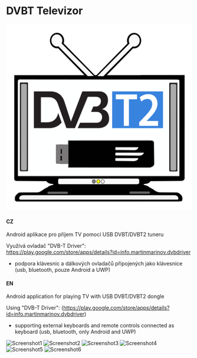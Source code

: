 # DVBT Televizor

![icon](https://github.com/petrj/DVBTTelevizor/blob/master/Graphics/icon.png)


#### CZ
Android aplikace pro příjem TV pomocí USB DVBT/DVBT2 tuneru 

Využívá ovladač "DVB-T Driver": https://play.google.com/store/apps/details?id=info.martinmarinov.dvbdriver

- podpora klávesnic a dálkových ovladačů připojených jako klávesnice (usb, bluetooth, pouze Android a UWP)


#### EN
Android application for playing TV with USB DVBT/DVBT2 dongle

Using "DVB-T Driver": (https://play.google.com/store/apps/details?id=info.martinmarinov.dvbdriver)

- supporting external keyboards and remote controls connected as keyboard (usb, bluetooth, only Android and UWP)


<img src="https://raw.github.com/petrj/DVBTTelevizor/master/Graphics/Screenshot1.png" width="400" alt="Screenshot1"/>
<img src="https://raw.github.com/petrj/DVBTTelevizor/master/Graphics/Screenshot2.png" width="400" alt="Screenshot2"/>
<img src="https://raw.github.com/petrj/DVBTTelevizor/master/Graphics/Screenshot3.png" width="400" alt="Screenshot3"/>
<img src="https://raw.github.com/petrj/DVBTTelevizor/master/Graphics/Screenshot4.png" width="400" alt="Screenshot4"/>
<img src="https://raw.github.com/petrj/DVBTTelevizor/master/Graphics/Screenshot5.png" width="400" alt="Screenshot5"/>
<img src="https://raw.github.com/petrj/DVBTTelevizor/master/Graphics/Screenshot6.png" width="400" alt="Screenshot6"/>